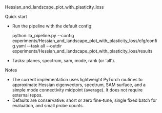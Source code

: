 Hessian_and_landscape_plot_with_plasticity_loss

Quick start

- Run the pipeline with the default config:

	python lla_pipeline.py --config experiments/Hessian_and_landscape_plot_with_plasticity_loss/cfg/config.yaml --task all --outdir experiments/Hessian_and_landscape_plot_with_plasticity_loss/results

- Tasks: planes, spectrum, sam, mode, rank (or 'all').

Notes

- The current implementation uses lightweight PyTorch routines to approximate Hessian eigenvectors, spectrum, SAM surface, and a simple mode connectivity midpoint (average). It does not require external repos.
- Defaults are conservative: short or zero fine-tune, single fixed batch for evaluation, and small probe counts.